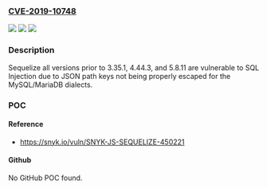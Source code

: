 ### [CVE-2019-10748](https://cve.mitre.org/cgi-bin/cvename.cgi?name=CVE-2019-10748)
![](https://img.shields.io/static/v1?label=Product&message=Sequelize&color=blue)
![](https://img.shields.io/static/v1?label=Version&message=n%2Fa&color=blue)
![](https://img.shields.io/static/v1?label=Vulnerability&message=SQL%20Injection&color=brighgreen)

### Description

Sequelize all versions prior to 3.35.1, 4.44.3, and 5.8.11 are vulnerable to SQL Injection due to JSON path keys not being properly escaped for the MySQL/MariaDB dialects.

### POC

#### Reference
- https://snyk.io/vuln/SNYK-JS-SEQUELIZE-450221

#### Github
No GitHub POC found.

